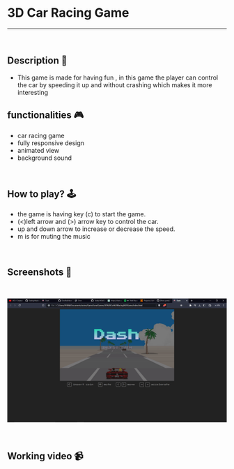 # **3D Car Racing Game**

---

<br>

## **Description 📃** 
- This game is made for having fun , in this game the player can control the car by speeding it up and without crashing which makes it more interesting

## **functionalities 🎮** 
- car racing game
- fully responsive design
- animated view
- background sound
<br>

## **How to play? 🕹️**
- the game is having key (c) to start the game.
- (<)left arrow and (>) arrow key to control the car.
- up and down arrow to increase or decrease the speed.
- m is for muting the music

<br>

## **Screenshots 📸**

<br>

![image](../../assets/images/car_racing.png)

<br>

## **Working video 📹**
<!-- add your working video over here -->
